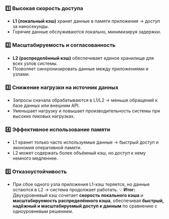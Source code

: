 ### 1️⃣ **Высокая скорость доступа**
- **L1 (локальный кэш)** хранит данные в памяти приложения → доступ за наносекунды.
- Горячие данные обслуживаются локально, минимизируя задержки.
### 2️⃣ **Масштабируемость и согласованность**
- **L2 (распределённый кэш)** обеспечивает единое хранилище для всех узлов системы.
- Позволяет синхронизировать данные между приложениями и узлами.
### 3️⃣ **Снижение нагрузки на источник данных**
- Запросы сначала обрабатываются в L1/L2 → меньше обращений к базе данных или внешним API.
- Уменьшает нагрузку и повышает производительность системы при высоких пиковых нагрузках.
### 4️⃣ **Эффективное использование памяти**
- L1 хранит только часто используемые данные → быстрый доступ и экономия оперативной памяти.
- L2 может содержать более объёмный кэш, но доступ к нему немного медленнее.
### 5️⃣ **Отказоустойчивость**
- При сбое одного узла приложения L1-кэш теряется, но данные остаются в L2 → система продолжает работать.
💡 **Итог:**  
Двухуровневый кэш сочетает **скорость локального кэша** и **масштабируемость распределённого кэша**, обеспечивая **быстрый, надёжный и масштабируемый доступ к данным** по сравнению с одноуровневым решением.